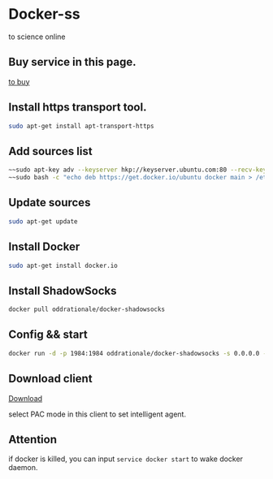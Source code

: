 # Docker-ss
to science online

## Buy service in this page.
[to buy](https://my.vultr.com/)

## Install https transport tool.
```bash
sudo apt-get install apt-transport-https
```
## Add sources list
```bash
~~sudo apt-key adv --keyserver hkp://keyserver.ubuntu.com:80 --recv-keys 36A1D7869245C8950F966E92D8576A8BA88D21E9~~
~~sudo bash -c "echo deb https://get.docker.io/ubuntu docker main > /etc/apt/sources.list.d/docker.list"~~
```

## Update sources
```bash
sudo apt-get update
```
## Install Docker
```bash
sudo apt-get install docker.io
```
## Install ShadowSocks
```bash
docker pull oddrationale/docker-shadowsocks
```
## Config && start
```bash
docker run -d -p 1984:1984 oddrationale/docker-shadowsocks -s 0.0.0.0 -p 1984 -k yourpassword -m aes-256-cfb
```
## Download client
[Download](https://shadowsocks.org/en/download/clients.html)

select PAC mode in this client to set intelligent agent.

## Attention
if docker is killed, you can input ```service docker start``` to wake docker daemon.
